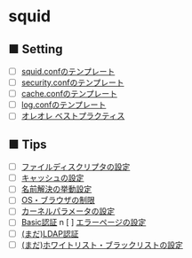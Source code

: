 # squid
## ■ Setting
- [ ] [squid.confのテンプレート](https://github.com/thetaru/memorandum/tree/master/OS/Linux/RHEL7/squid/conf_template)
- [ ] [security.confのテンプレート](https://github.com/thetaru/memorandum/tree/master/OS/Linux/RHEL7/squid/security_template)
- [ ] [cache.confのテンプレート](https://github.com/thetaru/memorandum/tree/master/OS/Linux/RHEL7/squid/cache_template)
- [ ] [log.confのテンプレート](https://github.com/thetaru/memorandum/tree/master/OS/Linux/RHEL7/squid/log_template)
- [ ] [オレオレ ベストプラクティス](https://github.com/thetaru/memorandum/tree/master/OS/Linux/RHEL7/squid/Bestpractice)
## ■ Tips
- [ ] [ファイルディスクリプタの設定](https://github.com/thetaru/memorandum/tree/master/OS/Linux/RHEL7/squid/filedescriptor)
- [ ] [キャッシュの設定](https://github.com/thetaru/memorandum/tree/master/OS/Linux/RHEL7/squid/cache)
- [ ] [名前解決の挙動設定](https://github.com/thetaru/memorandum/tree/master/OS/Linux/RHEL7/squid/NameResolution)
- [ ] [OS・ブラウザの制限](https://github.com/thetaru/memorandum/tree/master/OS/Linux/RHEL7/squid/os_browser)
- [ ] [カーネルパラメータの設定](https://github.com/thetaru/memorandum/tree/master/OS/Linux/RHEL7/squid/KernelParameter)
- [ ] [Basic認証](https://github.com/thetaru/memorandum/tree/master/OS/Linux/RHEL7/squid/auth)
n [ ] [エラーページの設定]()
- [ ] [(まだ)LDAP認証](https://github.com/thetaru/memorandum/tree/master/OS/Linux/RHEL7/squid/auth_LDAP)
- [ ] [(まだ)ホワイトリスト・ブラックリストの設定]()

